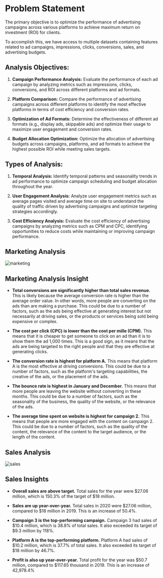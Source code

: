 # Problem Statement

The primary objective is to optimize the performance of advertising campaigns across various platforms to achieve maximum return on investment (ROI) for clients.

To accomplish this, we have access to multiple datasets containing features
related to ad campaigns, impressions, clicks, conversions, sales, and advertising
budgets.

## Analysis Objectives:

1. **Campaign Performance Analysis:** Evaluate the performance of each ad campaign by
analyzing metrics such as impressions, clicks, conversions, and ROI across different
platforms and ad formats.

2. **Platform Comparison:** Compare the performance of advertising campaigns across
different platforms to identify the most effective platforms in terms of cost efficiency
and conversion rates.

3. **Optimization of Ad Formats:** Determine the effectiveness of different ad formats (e.g.,
display ads, skippable ads) and optimize their usage to maximize user engagement and
conversion rates.

4. **Budget Allocation Optimization:** Optimize the allocation of advertising budgets across
campaigns, platforms, and ad formats to achieve the highest possible ROI while
meeting sales targets.

## Types of Analysis:

1. **Temporal Analysis:** Identify temporal patterns and seasonality trends in ad performance
to optimize campaign scheduling and budget allocation throughout the year.

2. **User Engagement Analysis:** Analyze user engagement metrics such as average pages
visited and average time on site to understand the quality of traffic driven by advertising
campaigns and optimize targeting strategies accordingly.

3. **Cost Efficiency Analysis:** Evaluate the cost efficiency of advertising campaigns by
analyzing metrics such as CPM and CPC, identifying opportunities to reduce costs while
maintaining or improving campaign performance.

## Marketing Analysis

![marketing](https://github.com/user-attachments/assets/a47bb8e7-b038-46a4-ac2d-e711ae4d6e70)

## Marketing Analysis Insight

- **Total conversions are significantly higher than total sales revenue.** This is likely because the average
conversion rate is higher than the average order value. In other words, more people are converting on
the ads than are making a purchase. This could be due to a number of factors, such as the ads being
effective at generating interest but not necessarily at driving sales, or the products or services being
sold being expensive or complex.

- **The cost per click (CPC) is lower than the cost per mille (CPM).** This means that it is cheaper to get
someone to click on an ad than it is to show them the ad 1,000 times. This is a good sign, as it means
that the ads are being targeted to the right people and that they are effective at generating clicks.

- **The conversion rate is highest for platform A.** This means that platform A is the most effective at
driving conversions. This could be due to a number of factors, such as the platform's targeting
capabilities, the creative of the ads, or the placement of the ads.

- **The bounce rate is highest in January and December.** This means that more people are leaving the
website without converting in these months. This could be due to a number of factors, such as the
seasonality of the business, the quality of the website, or the relevance of the ads.

- **The average time spent on website is highest for campaign 2.** This means that people are more
engaged with the content on campaign 2. This could be due to a number of factors, such as the quality
of the content, the relevance of the content to the target audience, or the length of the content.

## Sales Analysis

![sales](https://github.com/user-attachments/assets/aef06ffc-053b-47af-afd8-341c1ca10fd8)

## Sales Insights

- **Overall sales are above target.** Total sales for the year were $27.06 million, which is 150.3% of the
target of $18 million.

- **Sales are up year-over-year.** Total sales in 2020 were $27.06 million, compared to $18 million in 2019.
This is an increase of 50.4%.

- **Campaign 3 is the top-performing campaign.** Campaign 3 had sales of $10.4 million, which is 38.8% of
total sales. It also exceeded its target of $9.3 million by 118%.

- **Platform A is the top-performing platform.** Platform A had sales of $10.2 million, which is 37.7% of
total sales. It also exceeded its target of $18 million by 46.7%.

- **Profit is also up year-over-year.** Total profit for the year was $50.7 million, compared to $117.65
thousand in 2019. This is an increase of 42,978.4%


